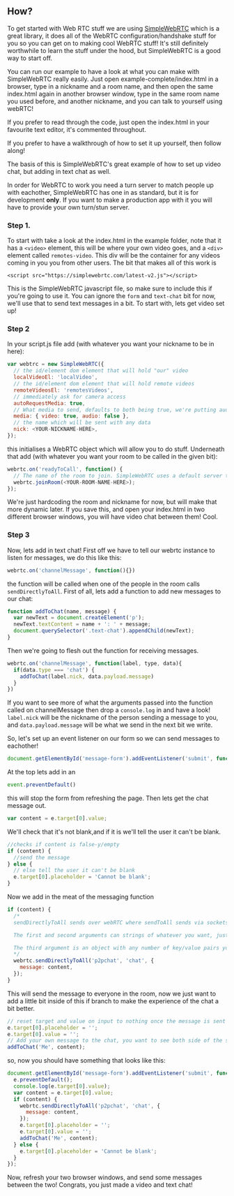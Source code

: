 ## How?
To get started with Web RTC stuff we are using [SimpleWebRTC](https://github.com/andyet/SimpleWebRTC/) which is a great library, it does all of the WebRTC configuration/handshake stuff for you so you can get on to making cool WebRTC stuff! It's still definitely worthwhile to learn the stuff under the hood, but SimpleWebRTC is a good way to start off.

You can run our example to have a look at what you can make with SimpleWebRTC really easily. Just open example-complete/index.html in a browser, type in a nickname and a room name, and then open the same index.html again in another browser window, type in the same room name you used before, and another nickname, and you can talk to yourself using webRTC!

If you prefer to read through the code, just open the index.html in your favourite text editor, it's commented throughout.

If you prefer to have a walkthrough of how to set it up yourself, then follow along!

The basis of this is SimpleWebRTC's great example of how to set up video chat, but adding in text chat as well.

In order for WebRTC to work you need a turn server to match people up with
eachother, SimpleWebRTC has one in as standard, but it is for development **only**.
If you want to make a production app with it you will have to provide your own turn/stun server.

### Step 1.
To start with take a look at the index.html in the example folder, note that it has a `<video>` element, this will be where your own video goes, and a `<div>`  element called `remotes-video`. This div will be the container for any videos coming in you you from other users.
The bit that makes all of this work is
```
<script src="https://simplewebrtc.com/latest-v2.js"></script>
```
This is the SimpleWebRTC javascript file, so make sure to include this if you're going to use it.
You can ignore the `form` and `text-chat` bit for now, we'll use that to send text messages in a bit. To start with, lets get video set up!

### Step 2
In your script.js file add (with whatever you want your nickname to be in here):
```js
var webtrc = new SimpleWebRTC({
  // the id/element dom element that will hold "our" video
  localVideoEl: 'localVideo',
  // the id/element dom element that will hold remote videos
  remoteVideosEl: 'remotesVideos',
  // immediately ask for camera access
  autoRequestMedia: true,
  // What media to send, defaults to both being true, we're putting audio false to stop any feedback loops or annoying sound stuff
  media: { video: true, audio: false },
  // the name which will be sent with any data
  nick: <YOUR-NICKNAME-HERE>,
});

```
this initialises a WebRTC object which will allow you to do stuff.
Underneath that add (with whatever you want your room to be called in the given bit):
```js
webrtc.on('readyToCall', function() {
  // The name of the room to join. SimpleWebRTC uses a default server to connect people, which we're using for this demo, so any rooms will be public, and if anyone joins a room with the same name, will be included in your chat.
  webrtc.joinRoom(<YOUR-ROOM-NAME-HERE>);
});
```
We're just hardcoding the room and nickname for now, but will make that more dynamic later.
If you save this, and open your index.html in two different browser windows, you will have video chat between them! Cool.

### Step 3
Now, lets add in text chat! First off we have to tell our webrtc instance to listen for messages, we do this like this:
```js
webrtc.on('channelMessage', function(){})
```
the function will be called when one of the people in the room calls `sendDirectlyToAll`.
First of all, lets add a function to add new messages to our chat:
```js
function addToChat(name, message) {
  var newText = document.createElement('p');
  newText.textContent = name + ': ' + message;
  document.querySelector('.text-chat').appendChild(newText);
}
```
Then we're going to flesh out the function for receiving messages.
```js
webrtc.on('channelMessage', function(label, type, data){
  if(data.type === 'chat') {
    addToChat(label.nick, data.payload.message)
  }
})
```
If you want to see more of what the arguments passed into the function called on channelMessage then drop a `console.log` in and have a look!
`label.nick` will be the nickname of the person sending a message to you, and `data.payload.message` will be what we send in the next bit we write.

So, let's set up an event listener on our form so we can send messages to eachother!
```js
document.getElementById('message-form').addEventListener('submit', function(event) {})
```
At the top lets add in an
```js
event.preventDefault()
```
this will stop the form from refreshing the page. Then lets get the chat message out.
```js
var content = e.target[0].value;
```
We'll check that it's not blank,and if it is we'll tell the user it can't be blank.

```js
//checks if content is false-y/empty
if (content) {
  //send the message
} else {
  // else tell the user it can't be blank
  e.target[0].placeholder = 'Cannot be blank';
}
```
Now we add in the meat of the messaging function
```js
if (content) {
  /*
  sendDirectlyToAll sends over webRTC where sendToAll sends via sockets, so if we want to send peer to peer rather than via a server we use this.

  The first and second arguments can strings of whatever you want, just make sure where you receive the message you look for the same things

  The third argument is an object with any number of key/value pairs you want, which will be sent as the payload to all other users in the room.
  */
  webrtc.sendDirectlyToAll('p2pchat', 'chat', {
    message: content,
  });
}
```
This will send the message to everyone in the room, now we just want to add a little bit inside of this if branch to make the experience of the chat a bit better.

```js
// reset target and value on input to nothing once the message is sent
e.target[0].placeholder = '';
e.target[0].value = '';
// Add your own message to the chat, you want to see both side of the story!
addToChat('Me', content);
```

so, now you should have something that looks like this:
```js
document.getElementById('message-form').addEventListener('submit', function(e) {
  e.preventDefault();
  console.log(e.target[0].value);
  var content = e.target[0].value;
  if (content) {
    webrtc.sendDirectlyToAll('p2pchat', 'chat', {
      message: content,
    });
    e.target[0].placeholder = '';
    e.target[0].value = '';
    addToChat('Me', content);
  } else {
    e.target[0].placeholder = 'Cannot be blank';
  }
});
```

Now, refresh your two browser windows, and send some messages between the two! Congrats, you just made a video and text chat!
